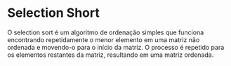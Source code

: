 # Selection Short

O selection sort é um algoritmo de ordenação simples que funciona encontrando repetidamente o menor elemento em uma matriz não ordenada e movendo-o para o início da matriz. O processo é repetido para os elementos restantes da matriz, resultando em uma matriz ordenada.